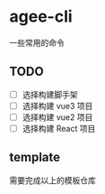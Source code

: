 # agee-cli

一些常用的命令

## TODO

- [ ] 选择构建脚手架
- [ ] 选择构建 vue3 项目
- [ ] 选择构建 vue2 项目
- [ ] 选择构建 React 项目

## template

需要完成以上的模板仓库
